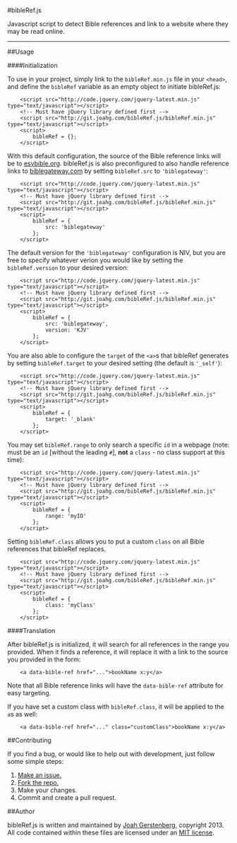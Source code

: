 #bibleRef.js

Javascript script to detect Bible references and link to a website where they may be read online.

---

##Usage

####Initialization

To use in your project, simply link to the `bibleRef.min.js` file in your `<head>`, and define the `bibleRef` variable as an empty object to initiate bibleRef.js:

```
	<script src="http://code.jquery.com/jquery-latest.min.js" type="text/javascript"></script> 
	<!-- Must have jQuery library defined first -->
	<script src="http://git.joahg.com/bibleRef.js/bibleRef.min.js" type="text/javascript"></script>
	<script>
		bibleRef = {};
	</script>
```

With this default configuration, the source of the Bible reference links will be to [esvbible.org](http://www.esvbible.org/). bibleRef.js is also preconfigured to also handle reference links to [biblegateway.com](http://www.biblegateway.com/) by setting `bibleRef.src` to `'biblegateway'`:

```
	<script src="http://code.jquery.com/jquery-latest.min.js" type="text/javascript"></script> 
	<!-- Must have jQuery library defined first -->
	<script src="http://git.joahg.com/bibleRef.js/bibleRef.min.js" type="text/javascript"></script>
	<script>
		bibleRef = {
			src: 'biblegateway'
		};
	</script>
```

The default version for the `'biblegateway'` configuration is NIV, but you are free to specify whatever verion you would like by setting the `bibleRef.version` to your desired version:

```
	<script src="http://code.jquery.com/jquery-latest.min.js" type="text/javascript"></script> 
	<!-- Must have jQuery library defined first -->
	<script src="http://git.joahg.com/bibleRef.js/bibleRef.min.js" type="text/javascript"></script>
	<script>
		bibleRef = {
			src: 'biblegateway',
			version: 'KJV'
		};
	</script>
```

You are also able to configure the `target` of the `<a>`s that bibleRef generates by setting `bibleRef.target` to your desired setting (the default is `'_self'`):

```
	<script src="http://code.jquery.com/jquery-latest.min.js" type="text/javascript"></script> 
	<!-- Must have jQuery library defined first -->
	<script src="http://git.joahg.com/bibleRef.js/bibleRef.min.js" type="text/javascript"></script>
	<script>
		bibleRef = {
			target: '_blank'
		};
	</script>
```

You may set `bibleRef.range` to only search a specific `id` in a webpage (note: must be an `id` [without the leading `#`], **not** a `class` - no class support at this time):

```
	<script src="http://code.jquery.com/jquery-latest.min.js" type="text/javascript"></script> 
	<!-- Must have jQuery library defined first -->
	<script src="http://git.joahg.com/bibleRef.js/bibleRef.min.js" type="text/javascript"></script>
	<script>
		bibleRef = {
			range: 'myID'
		};
	</script>
```

Setting `bibleRef.class` allows you to put a custom `class` on all Bible references that bibleRef replaces.

```
	<script src="http://code.jquery.com/jquery-latest.min.js" type="text/javascript"></script> 
	<!-- Must have jQuery library defined first -->
	<script src="http://git.joahg.com/bibleRef.js/bibleRef.min.js" type="text/javascript"></script>
	<script>
		bibleRef = {
			class: 'myClass'
		};
	</script>
```

####Translation

After bibleRef.js is initialized, it will search for all references in the range you provided. When it finds a reference, it will replace it with a link to the source you provided in the form:

```
	<a data-bible-ref href="...">bookName x:y</a>
```

Note that all Bible reference links will have the `data-bible-ref` attribute for easy targeting.

If you have set a custom class with `bibleRef.class`, it will be applied to the `a`s as well:

```
	<a data-bible-ref href="..." class="customClass">bookName x:y</a>
```

##Contributing

If you find a bug, or would like to help out with development, just follow some simple steps:

  1. [Make an issue.](https://github.com/JoahG/bibleRef.js/issues/new)
  2. [Fork the repo.](https://github.com/JoahG/bibleRef.js/fork)
  3. Make your changes.
  4. Commit and create a pull request.

##Author

bibleRef.js is written and maintained by [Joah Gerstenberg](http://www.joahg.com), copyright 2013. All code contained within these files are licensed under an [MIT license](https://github.com/JoahG/bibleRef.js/blob/master/MIT-LICENSE).
